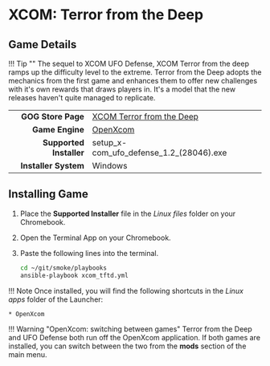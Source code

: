 # XCOM: Terror from the Deep

## Game Details

!!! Tip ""
    The sequel to XCOM UFO Defense, XCOM Terror from the deep ramps up the difficulty level to the extreme.  Terror from the Deep adopts the mechanics from the first game and enhances them to offer new challenges with it's own rewards that draws players in.  It's a model that the new releases haven't quite managed to replicate.

|  |  |
|--:|:--|
| **GOG Store Page** | [XCOM Terror from the Deep](https://www.gog.com/en/game/xcom_terror_from_the_deep) |
| **Game Engine** | [OpenXcom](https://openxcom.org/) |
| **Supported Installer** | setup_x-com_ufo_defense_1.2_(28046).exe |
| **Installer System** | Windows |

## Installing Game
1. Place the **Supported Installer** file in the *Linux files* folder on your Chromebook.
1. Open the Terminal App on your Chromebook.
1. Paste the following lines into the terminal.

   ~~~bash
   cd ~/git/smoke/playbooks
   ansible-playbook xcom_tftd.yml
   ~~~
!!! Note
    Once installed, you will find the following shortcuts in the *Linux apps* folder of the Launcher:
    
    * OpenXcom

!!! Warning "OpenXcom: switching between games"
    Terror from the Deep and UFO Defense both run off the OpenXcom application.  If both games are installed, you can switch between the two from the **mods** section of the main menu.